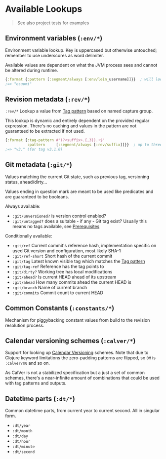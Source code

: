 # Available Lookups

> See also project tests for examples

## Environment variables (`:env/*`)

Environment variable lookup. Key is uppercased but otherwise untouched; remember to use underscores as word
delimiter.

Available values are dependent on what the JVM process sees and cannot be altered during runtime.

```clojure
{:format {:pattern [:segment/always [:env/lein_username]]}}  ; will lookup environment variable LEIN_USERNAME
;=> "esuomi"
```

## Revision metadata (`:rev/*`)

`:rev/*` Lookup a value from [Tag pattern](../README.md#tag-pattern-tag-pattern) based on named capture group.

This lookup is dynamic and entirely dependent on the provided regular expression. There's no caching and values in the
pattern are not guaranteed to be extracted if not used.

```clojure
{:format {:tag-pattern #"(?<suffix>.{,3}).+$"
          :pattern     [:segment/always [:rev/suffix]]}}  ; up to three first characters of matching Git tag
;=> "v3." (for tag v3.1.0)
```

## Git metadata (`:git/*`)

Values matching the current Git state, such as previous tag, versioning status, ahead/dirty...

Values ending in question mark are meant to be used like predicates and are guaranteed to be booleans.

Always available:

 - `:git/unversioned?` is version control enabled?
 - `:git/untagged?` does a suitable - if any - Git tag exist? Usually this means no tags available, see [Prerequisites](../README.md#0-prerequisites)

Conditionally available:

 - `:git/ref` Current commit's reference hash, implementation specific on used Git version and configuration, most likely SHA-1
 - `:git/ref-short` Short hash of the current commit
 - `:git/tag` Latest known visible tag which matches the [Tag pattern](../README.md#tag-pattern-tag-pattern)
 - `:git/tag-ref` Reference has the tag points to
 - `:git/dirty?` Working tree has local modifications
 - `:git/ahead?` Is current HEAD ahead of its upstream
 - `:git/ahead` How many commits ahead the current HEAD is
 - `:git/branch` Name of current branch
 - `:git/commits` Commit count to current HEAD

## Common Constants (`:constants/*`)

Mechanism for piggybacking constant values from build to the revision resolution process.

## Calendar versioning schemes (`:calver/*`)

Support for looking up [Calendar Versioning](https://calver.org/) schemes. Note that due to Clojure keyword limitations
  the zero-padding patterns are flipped, so `0M` is `:calver/m0` and so on.

As CalVer is not a stabilized specification but a just a set of common schemes, there's a near-infinite amount of
combinations that could be used with tag patterns and outputs.

## Datetime parts (`:dt/*`)

Common datetime parts, from current year to current second. All in singular form.

 - `:dt/year`
 - `:dt/month`
 - `:dt/day`
 - `:dt/hour`
 - `:dt/minute`
 - `:dt/second`
